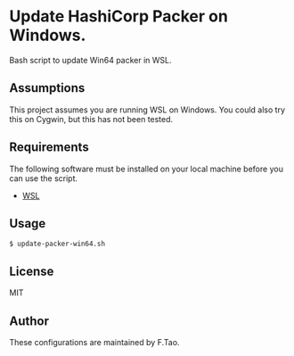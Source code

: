 # Update HashiCorp Packer on Windows.

Bash script to update Win64 packer in WSL.

## Assumptions

This project assumes you are running WSL on Windows. You could also try this on Cygwin, but this has not been tested.

## Requirements

The following software must be installed on your local machine before you can use the script.

  - [WSL](https://learn.microsoft.com/en-us/windows/wsl/install)

## Usage

    $ update-packer-win64.sh

## License

MIT

## Author

These configurations are maintained by F.Tao.
